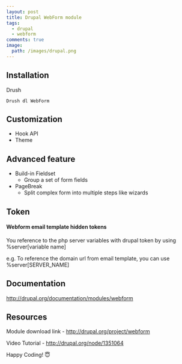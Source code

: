 ```yaml
---
layout: post
title: Drupal WebForm module
tags:
  - drupal
  - webform
comments: true
image:
  path: /images/drupal.png
---
```


<!-- ![_config.yml]({{ site.baseurl }}/images/drupal.png) -->
<!--more-->

## Installation

Drush

```
Drush dl WebForm
```

## Customization

- Hook API
- Theme

## Advanced feature

- Build-in Fieldset
  - Group a set of form fields
- PageBreak
  - Split complex form into multiple steps like wizards

## Token

#### Webform email template hidden tokens

You reference to the php server variables with drupal token by using %server[variable name]

e.g. To reference the domain url from email template, you can use %server[SERVER_NAME]

## Documentation

http://drupal.org/documentation/modules/webform

## Resources

Module download link - http://drupal.org/project/webform

Video Tutorial - http://drupal.org/node/1351064

Happy Coding! 😇

